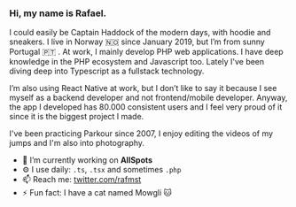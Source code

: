 ### Hi, my name is Rafael. 

I could easily be Captain Haddock of the modern days, with hoodie and sneakers. I live in Norway 🇳🇴   since January 2019, but I’m from sunny Portugal 🇵🇹 . At work, I mainly develop PHP web applications. I have deep knowledge in the PHP ecosystem and Javascript too. Lately I've been diving deep into Typescript as a fullstack technology.

I’m also using React Native at work, but I don’t like to say it because I see myself as a backend developer and not frontend/mobile developer. Anyway, the app I developed has 80.000 consistent users and I feel very proud of it since it is the biggest project I made.

I've been practicing Parkour since 2007, I enjoy editing the videos of my jumps and I'm also into photography.

- 🔭  I’m currently working on **AllSpots**
- ⚙️  I use daily: `.ts`, `.tsx` and sometimes `.php`
- 📫  Reach me: [twitter.com/rafmst](https://twitter.com/rafmst)
- ⚡  Fun fact: I have a cat named Mowgli 🐱
